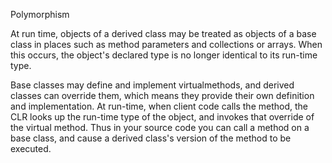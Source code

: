 Polymorphism

At run time, objects of a derived class may be treated as objects of a base class in places such as method parameters and collections or arrays. When this occurs, the object's declared type is no longer identical to its run-time type.

Base classes may define and implement virtualmethods, and derived classes can override them, which means they provide their own definition and implementation. At run-time, when client code calls the method, the CLR looks up the run-time type of the object, and invokes that override of the virtual method. Thus in your source code you can call a method on a base class, and cause a derived class's version of the method to be executed.
